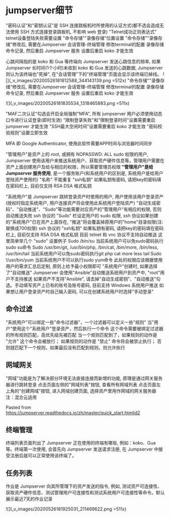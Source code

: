 # jumpserver细节

 "密码认证"和"密钥认证"是 SSH 连接跳板机时所使用的认证方式(都不选会造成无法使用 SSH 方式连接登录跳板机, 不影响 web 登录)
"Telnet成功正则表达式" telnet设备登陆失败需要设置
"命令存储""录像存储"位置设置
"命令存储""录像存储"修改后, 需要在Jumpserver 会话管理-终端管理 修改terminal的配置 录像存储 命令记录, 然后重启 Jumpserver 服务
设置后重启 koko 才能生效


心跳间隔指的是 koko 和 Gua 等终端向 Jumpserver 发送心跳信息的频率, 如果 Jumpserver 长时间(1个小时)未收到 koko 和 Gua 发送的心跳数据, Jumpserver 则认为该终端也"死掉", 在"会话管理"下的"终端管理"页面会显示该终端已掉线。
![](_v_images/20200526181812588_344143139.png =512x)
"命令存储""录像存储"修改后, 需要在Jumpserver 会话管理-终端管理 修改terminal的配置 录像存储 命令记录, 然后重启 Jumpserver 服务
设置后重启 koko 才能生效

![](_v_images/20200526181835534_1318465883.png =511x)




 "MAF二次认证"勾选会开启全局强制"MFA", 所有 jumpserver 用户必须使用动态口令进行认证登录(即时生效)
 "限制登录失败"和"限制登录时间"设置需要重启 jumpserver 才能生效
 "SSH最大空闲时间"设置需要重启 koko 才能生效
 "密码校验规则"设置立即生效

MFA 即 Google Authenticator, 使用此软件需要APP时间与浏览器时间同步




 "管理用户"是资产上的 root, 或拥有 NOPASSWD: ALL sudo 权限的用户, Jumpserver 使用该用户来推送系统用户、获取资产硬件信息等。管理用户需要在资产上面创建用户及给与相应的权限，所以需要管理员权限
 **"管理用户"是给 Jumpserver 服务使用**, 是一个服务账户(和系统用户的区别是, 系统用户是给用户登陆资产使用的)
 "名称" 不能重复
 "ssh私钥" 如果私钥有密码, 请把key的密码填在密码栏上, 目前仅支持 RSA DSA 格式私钥


 "系统用户"是 Jumpserver 跳转登录资产时使用的用户, 用户使用该用户登录资产(授权时指定系统用户, 用户连接资产将会使用此系统用户登陆资产)
 "自动生成密码"、"自动推送"、"Sudo"等功能需要对应资产的"管理用户"有相应的权限, 否则自动推送失败
 ssh 协议的 "Sudo" 栏设定用户的 sudo 权限,
 ssh 协议如果创建的"系统用户"已在资产上面存在, "推送"将会覆盖掉原用户的"home"目录权限(注: 替换成700权限)
 ssh 协议的 "ssh私钥" 如果私钥有密码, 请把key的密码填在密码栏上, 目前仅支持 RSA DSA 格式私钥
 目前 telnet 和 vnc 协议不支持自动推送
 这里简单举几个 "sudo" 设置例子
Sudo /bin/su   当前系统用户可以免sudo密码执行sudo su命令
Sudo /usr/bin/git, /usr/bin/php, /bin/cat, /bin/more, /bin/less, /usr/bin/tail
 当前系统用户可以免sudo密码执行git php cat more less tail
Sudo !/usr/bin/yum   当前系统用户不可以执行sudo yum命令
 此处的权限应该根据使用用户的需求汇总后定制, 原则上给予最小权限即可
 "系统用户"创建时, 如果选择了"自动推送" Jumpserver 会使用"Ansible"自动推送系统用户到资产中, "root"用户不支持推送
 如果资产不支持"Ansible", 请去掉"自动生成密钥"、"自动推送"勾选。手动填写资产上已有的账号及账号密码, 目前支持 Windows 系统用户推送
 如果想让用户登录资产时自己输入密码, 可以在创建系统用户时选择"手动登录"


## 命令过滤

 "系统用户"可以绑定一些"命令过滤器"，一个过滤器可以定义一些"规则"
 当"用户"使用这个"系统用户"登录资产，然后执行一个命令 这个命令需要被绑定过滤器的所有规则匹配，高优先级先被匹配
 当一个规则匹配到了，如果规则的动作是 "允许" 这个命令会被放行； 如果规则的动作是 "禁止" 命令将会被禁止执行； 否则就匹配下一个规则，如果最后没有匹配到规则，则允许执行


## 网域网关

 "网域"功能是为了解决部分环境无法直接连接而新增的功能, 原理是通过网关服务器进行跳转登录
 点击页面左侧的"网域列表"按钮, 查看所有网域列表
 点击页面左上角的"创建网域"按钮, 进入网域创建页面, 选择资产里用作网域的网关服务器
注：混合云适用

Pasted from <https://jumpserver.readthedocs.io/zh/master/quick_start.htmlid2> 


## 终端管理
终端列表页面列出了 Jumpserver 正在使用的终端有哪些, 例如：koko、Gua 等。终端第一次使用, 会首先向 Jumpserver 发送请求注册, 在 Jumpserver 中接受注册后就可以正常使用该终端了。

## 任务列表
作业是 Jumpserver 向其所管理下的资产发送的指令, 例如, 测试资产可连接性、获取资产硬件信息、测试管理用户可连接性和测试系统用户可连接性等命令。默认展示最近7天的作业记录

![](_v_images/20200526181925031_211469622.png =511x)

